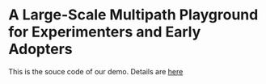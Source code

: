 A Large-Scale Multipath Playground for Experimenters and Early Adopters
=======================================================================

This is the souce code of our demo.  Details are [here](http://sb.tmit.bme.hu/mediawiki/index.php/Sigcomm2013)

